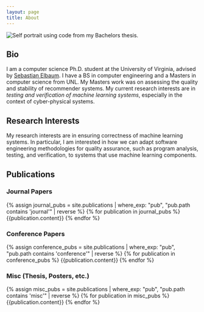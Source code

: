 ```yaml
---
layout: page
title: About
---
```


<img src="{{ '/assets/img/profile.png' | absolute_url }}" class="profile" alt="Self portrait using code from my Bachelors thesis.">

## Bio

I am a computer science Ph.D. student at the University of Virginia, advised by [Sebastian Elbaum](https://engineering.virginia.edu/faculty/sebastian-elbaum). I have a BS in computer engineering and a Masters in computer science from UNL. My Masters work was on assessing the quality and stability of recommender systems. My current research interests are in *testing and verification of machine learning systems*, especially in the context of cyber-physical systems.

## Research Interests

My research interests are in ensuring correctness of machine learning systems. In particular, I am interested in how we can adapt software engineering methodologies for quality assurance, such as program analysis, testing, and verification, to systems that use machine learning components.

## Publications 

<!-- <a href="https://orcid.org/{{site.orcid}}"><img alt="ORCID logo" src="https://orcid.org/sites/default/files/images/orcid_16x16.png" width="16" height="16" hspace="4" /></a> -->

### Journal Papers

{% assign journal_pubs = site.publications | where_exp: "pub", "pub.path contains 'journal'" | reverse %}
{% for publication in journal_pubs %}
{{publication.content}}
{% endfor %}

### Conference Papers

{% assign conference_pubs = site.publications | where_exp: "pub", "pub.path contains 'conference'" | reverse %}
{% for publication in conference_pubs %}
{{publication.content}}
{% endfor %}

### Misc (Thesis, Posters, etc.)

{% assign misc_pubs = site.publications | where_exp: "pub", "pub.path contains 'misc'" | reverse %}
{% for publication in misc_pubs %}
{{publication.content}}
{% endfor %}
